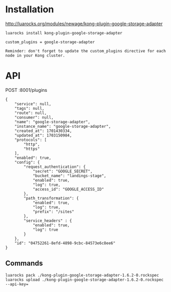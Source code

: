 # Installation
http://luarocks.org/modules/newage/kong-plugin-google-storage-adapter

`luarocks install kong-plugin-google-storage-adapter`

```
custom_plugins = google-storage-adapter
```

`Reminder: don't forget to update the custom_plugins directive for each node in your Kong cluster.`

# API

POST :8001/plugins
```
{
	"service": null,
	"tags": null,
	"route": null,
	"consumer": null,
	"name": "google-storage-adapter",
	"instance_name": "google-storage-adapter",
	"created_at": 1701430334,
	"updated_at": 1703150984,
	"protocols": [
		"http",
		"https"
	],
	"enabled": true,
	"config": {
		"request_authentication": {
			"secret": "GOOGLE_SECRET",
			"bucket_name": "landings-stage",
			"enabled": true,
			"log": true,
			"access_id": "GOOGLE_ACCESS_ID"
		},
		"path_transformation": {
			"enabled": true,
			"log": true,
			"prefix": "/sites"
		},
		"service_headers" : {
			"enabled": true,
			"log": true
		}
	},
	"id": "04752261-8efd-4898-9cbc-84573e6c8ee6"
}
```
## Commands

```
luarocks pack ./kong-plugin-google-storage-adapter-1.6.2-0.rockspec  
luarocks upload ./kong-plugin-google-storage-adapter-1.6.2-0.rockspec --api-key=

```